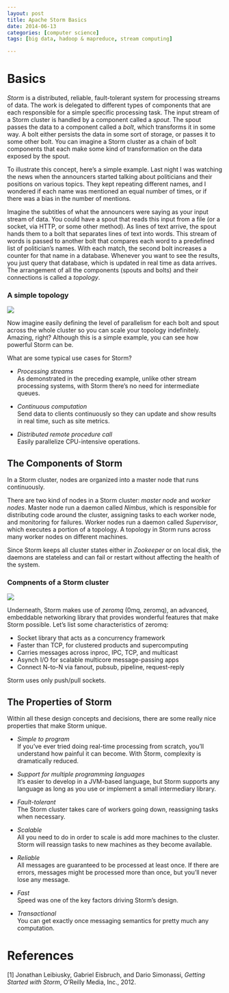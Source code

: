 ```yaml
---
layout: post
title: Apache Storm Basics
date: 2014-06-13
categories: [computer science]
tags: [big data, hadoop & mapreduce, stream computing]

---
```


# Basics

*Storm* is a distributed, reliable, fault-tolerant system for processing streams of data. The work is delegated to different types of components that are each responsible for a simple specific processing task. The input stream of a Storm cluster is handled by a component called a *spout*. The spout passes the data to a component called a *bolt*, which transforms it in some way. A bolt either persists the data in some sort of storage, or passes it to some other bolt. You can imagine a Storm cluster as a chain of bolt components that each make some kind of transformation on the data exposed by the spout.
To illustrate this concept, here’s a simple example. Last night I was watching the news when the announcers started talking about politicians and their positions on various topics. They kept repeating different names, and I wondered if each name was mentioned an equal number of times, or if there was a bias in the number of mentions.
Imagine the subtitles of what the announcers were saying as your input stream of data. You could have a spout that reads this input from a file (or a socket, via HTTP, or some other method). As lines of text arrive, the spout hands them to a bolt that separates lines of text into words. This stream of words is passed to another bolt that compares each word to a predefined list of politician’s names. With each match, the second bolt increases a counter for that name in a database. Whenever you want to see the results, you just query that database, which is updated in real time as data arrives. The arrangement of all the components (spouts and bolts) and their connections is called a *topology*.

### A simple topology
![](http://sungsoo.github.com/images/simple-topology.png)
Now imagine easily defining the level of parallelism for each bolt and spout across the whole cluster so you can scale your topology indefinitely. Amazing, right? Although this is a simple example, you can see how powerful Storm can be.
What are some typical use cases for Storm?
* *Processing streams*  
	As demonstrated in the preceding example, unlike other stream processing systems, with Storm there’s no need for intermediate queues.

* *Continuous computation*  
	Send data to clients continuously so they can update and show results in real time, such as site metrics.
	
* *Distributed remote procedure call*  
	Easily parallelize CPU-intensive operations.## The Components of StormIn a Storm cluster, nodes are organized into a master node that runs continuously.
There are two kind of nodes in a Storm cluster: *master node* and *worker nodes*. Master node run a daemon called *Nimbus*, which is responsible for distributing code around the cluster, assigning tasks to each worker node, and monitoring for failures. Worker nodes run a daemon called *Supervisor*, which executes a portion of a topology. A topology in Storm runs across many worker nodes on different machines.
Since Storm keeps all cluster states either in *Zookeeper* or on local disk, the daemons are stateless and can fail or restart without affecting the health of the system.

### Compnents of a Storm cluster![](http://sungsoo.github.com/images/storm-components.png)Underneath, Storm makes use of *zeromq* (0mq, zeromq), an advanced, embeddable networking library that provides wonderful features that make Storm possible. Let’s list some characteristics of zeromq:
* Socket library that acts as a concurrency framework
* Faster than TCP, for clustered products and supercomputing
* Carries messages across inproc, IPC, TCP, and multicast
* Asynch I/O for scalable multicore message-passing apps
* Connect N-to-N via fanout, pubsub, pipeline, request-reply
Storm uses only push/pull sockets.
## The Properties of StormWithin all these design concepts and decisions, there are some really nice properties that make Storm unique.
* *Simple to program*  
	If you’ve ever tried doing real-time processing from scratch, you’ll understand how painful it can become. With Storm, complexity is dramatically reduced.

* *Support for multiple programming languages*  
	It’s easier to develop in a JVM-based language, but Storm supports any language as long as you use or implement a small intermediary library.

* *Fault-tolerant*	  
	The Storm cluster takes care of workers going down, reassigning tasks when necessary.

* *Scalable*  
	All you need to do in order to scale is add more machines to the cluster. Storm will reassign tasks to new machines as they become available.
	
* *Reliable*  
	All messages are guaranteed to be processed at least once. If there are errors, messages might be processed more than once, but you’ll never lose any message.
	
* *Fast*  
	Speed was one of the key factors driving Storm’s design.
	* *Transactional*  
	You can get exactly once messaging semantics for pretty much any computation.

# References
[1] Jonathan Leibiusky, Gabriel Eisbruch, and Dario Simonassi, *Getting Started with Storm*, O’Reilly Media, Inc., 2012.